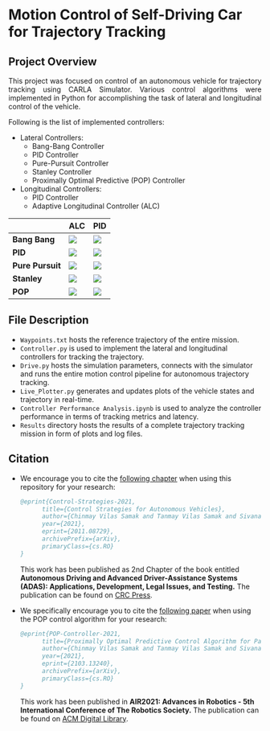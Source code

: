 # Motion Control of Self-Driving Car for Trajectory Tracking

## Project Overview

<p align="justify">
This project was focused on control of an autonomous vehicle for trajectory tracking using CARLA Simulator. Various control algorithms were implemented in Python for accomplishing the task of lateral and longitudinal control of the vehicle.
</p>

Following is the list of implemented controllers:
- Lateral Controllers:
  - Bang-Bang Controller
  - PID Controller
  - Pure-Pursuit Controller
  - Stanley Controller
  - Proximally Optimal Predictive (POP) Controller
- Longitudinal Controllers:
  - PID Controller
  - Adaptive Longitudinal Controller (ALC)

|                  | **ALC**                                                                                                              | **PID**                                                                                                              |
|------------------|----------------------------------------------------------------------------------------------------------------------|----------------------------------------------------------------------------------------------------------------------|
| **Bang Bang**    | ![](https://github.com/Tinker-Twins/Self_Driving_Car_Trajectory_Tracking/blob/main/Media/ALC%20-%20Bang-Bang.gif)    | ![](https://github.com/Tinker-Twins/Self_Driving_Car_Trajectory_Tracking/blob/main/Media/PID%20-%20Bang-Bang.gif)    |
| **PID**          | ![](https://github.com/Tinker-Twins/Self_Driving_Car_Trajectory_Tracking/blob/main/Media/ALC%20-%20PID.gif)          | ![](https://github.com/Tinker-Twins/Self_Driving_Car_Trajectory_Tracking/blob/main/Media/PID%20-%20PID.gif)          |
| **Pure Pursuit** | ![](https://github.com/Tinker-Twins/Self_Driving_Car_Trajectory_Tracking/blob/main/Media/ALC%20-%20Pure-Pursuit.gif) | ![](https://github.com/Tinker-Twins/Self_Driving_Car_Trajectory_Tracking/blob/main/Media/PID%20-%20Pure-Pursuit.gif) |
| **Stanley**      | ![](https://github.com/Tinker-Twins/Self_Driving_Car_Trajectory_Tracking/blob/main/Media/ALC%20-%20Stanley.gif)      | ![](https://github.com/Tinker-Twins/Self_Driving_Car_Trajectory_Tracking/blob/main/Media/PID%20-%20Stanley.gif)      |
| **POP**          | ![](https://github.com/Tinker-Twins/Self_Driving_Car_Trajectory_Tracking/blob/main/Media/ALC%20-%20POP.gif)          | ![](https://github.com/Tinker-Twins/Self_Driving_Car_Trajectory_Tracking/blob/main/Media/PID%20-%20POP.gif)          |

## File Description

- `Waypoints.txt` hosts the reference trajectory of the entire mission.
- `Controller.py` is used to implement the lateral and longitudinal controllers for tracking the trajectory.
- `Drive.py` hosts the simulation parameters, connects with the simulator and runs the entire motion control pipeline for autonomous trajectory tracking.
- `Live_Plotter.py` generates and updates plots of the vehicle states and trajectory in real-time.
- `Controller Performance Analysis.ipynb` is used to analyze the controller performance in terms of tracking metrics and latency.
- `Results` directory hosts the results of a complete trajectory tracking mission in form of plots and log files.

## Citation

- We encourage you to cite the [following chapter](https://arxiv.org/abs/2011.08729) when using this repository for your research:

  ```bibtex
  @eprint{Control-Strategies-2021,
        title={Control Strategies for Autonomous Vehicles}, 
        author={Chinmay Vilas Samak and Tanmay Vilas Samak and Sivanathan Kandhasamy},
        year={2021},
        eprint={2011.08729},
        archivePrefix={arXiv},
        primaryClass={cs.RO}
  }
  ```

  This work has been published as 2nd Chapter of the book entitled **Autonomous Driving and Advanced Driver-Assistance Systems (ADAS): Applications, Development, Legal Issues, and Testing.** The publication can be found on [CRC Press](https://www.taylorfrancis.com/books/edit/10.1201/9781003048381/autonomous-driving-advanced-driver-assistance-systems-adas-lentin-joseph-amit-kumar-mondal).


- We specifically encourage you to cite the [following paper](https://arxiv.org/abs/2103.13240) when using the POP control algorithm for your research:

  ```bibtex
  @eprint{POP-Controller-2021,
        title={Proximally Optimal Predictive Control Algorithm for Path Tracking of Self-Driving Cars}, 
        author={Chinmay Vilas Samak and Tanmay Vilas Samak and Sivanathan Kandhasamy},
        year={2021},
        eprint={2103.13240},
        archivePrefix={arXiv},
        primaryClass={cs.RO}
  }
  ```

  This work has been published in **AIR2021: Advances in Robotics - 5th International Conference of The Robotics Society.** The publication can be found on [ACM Digital Library](https://dl.acm.org/doi/10.1145/3478586.3478632).
